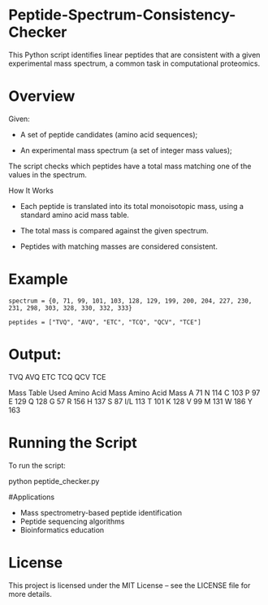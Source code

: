 # Peptide-Spectrum-Consistency-Checker

This Python script identifies linear peptides that are consistent with a given experimental mass spectrum, a common task in computational proteomics.

# Overview
Given:

* A set of peptide candidates (amino acid sequences);

* An experimental mass spectrum (a set of integer mass values);

The script checks which peptides have a total mass matching one of the values in the spectrum.

How It Works
* Each peptide is translated into its total monoisotopic mass, using a standard amino acid mass table.

* The total mass is compared against the given spectrum.

* Peptides with matching masses are considered consistent.

# Example
```
spectrum = {0, 71, 99, 101, 103, 128, 129, 199, 200, 204, 227, 230, 231, 298, 303, 328, 330, 332, 333}

peptides = ["TVQ", "AVQ", "ETC", "TCQ", "QCV", "TCE"]
```

# Output:

TVQ
AVQ
ETC
TCQ
QCV
TCE 


Mass Table Used
Amino Acid	Mass		Amino Acid	Mass
A	          71		       N	    114
C	          103		       P	    97
E	          129	       	 Q   	  128
G	          57	         R	    156
H	          137		       S	    87
I/L	        113	      	 T	    101
K         	128		       V    	99
M	          131		       W	    186
Y	          163			

# Running the Script
To run the script:

python peptide_checker.py


#Applications
* Mass spectrometry-based peptide identification
* Peptide sequencing algorithms
* Bioinformatics education

# License
This project is licensed under the MIT License – see the LICENSE file for more details.
